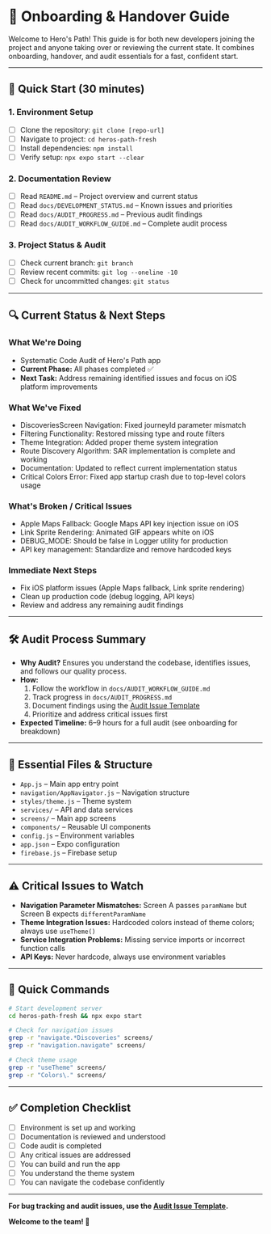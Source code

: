 # 🚀 Onboarding & Handover Guide

Welcome to Hero's Path! This guide is for both new developers joining the project and anyone taking over or reviewing the current state. It combines onboarding, handover, and audit essentials for a fast, confident start.

---

## 🏁 Quick Start (30 minutes)

### 1. Environment Setup
- [ ] Clone the repository: `git clone [repo-url]`
- [ ] Navigate to project: `cd heros-path-fresh`
- [ ] Install dependencies: `npm install`
- [ ] Verify setup: `npx expo start --clear`

### 2. Documentation Review
- [ ] Read `README.md` – Project overview and current status
- [ ] Read `docs/DEVELOPMENT_STATUS.md` – Known issues and priorities
- [ ] Read `docs/AUDIT_PROGRESS.md` – Previous audit findings
- [ ] Read `docs/AUDIT_WORKFLOW_GUIDE.md` – Complete audit process

### 3. Project Status & Audit
- [ ] Check current branch: `git branch`
- [ ] Review recent commits: `git log --oneline -10`
- [ ] Check for uncommitted changes: `git status`

---

## 🔍 Current Status & Next Steps

### What We're Doing
- Systematic Code Audit of Hero's Path app
- **Current Phase:** All phases completed ✅
- **Next Task:** Address remaining identified issues and focus on iOS platform improvements

### What We've Fixed
- DiscoveriesScreen Navigation: Fixed journeyId parameter mismatch
- Filtering Functionality: Restored missing type and route filters
- Theme Integration: Added proper theme system integration
- Route Discovery Algorithm: SAR implementation is complete and working
- Documentation: Updated to reflect current implementation status
- Critical Colors Error: Fixed app startup crash due to top-level colors usage

### What's Broken / Critical Issues
- Apple Maps Fallback: Google Maps API key injection issue on iOS
- Link Sprite Rendering: Animated GIF appears white on iOS
- DEBUG_MODE: Should be false in Logger utility for production
- API key management: Standardize and remove hardcoded keys

### Immediate Next Steps
- Fix iOS platform issues (Apple Maps fallback, Link sprite rendering)
- Clean up production code (debug logging, API keys)
- Review and address any remaining audit findings

---

## 🛠️ Audit Process Summary
- **Why Audit?** Ensures you understand the codebase, identifies issues, and follows our quality process.
- **How:**
  1. Follow the workflow in `docs/AUDIT_WORKFLOW_GUIDE.md`
  2. Track progress in `docs/AUDIT_PROGRESS.md`
  3. Document findings using the [Audit Issue Template](HANDOVER_ISSUE_TEMPLATE.md)
  4. Prioritize and address critical issues first
- **Expected Timeline:** 6–9 hours for a full audit (see onboarding for breakdown)

---

## 📂 Essential Files & Structure
- `App.js` – Main app entry point
- `navigation/AppNavigator.js` – Navigation structure
- `styles/theme.js` – Theme system
- `services/` – API and data services
- `screens/` – Main app screens
- `components/` – Reusable UI components
- `config.js` – Environment variables
- `app.json` – Expo configuration
- `firebase.js` – Firebase setup

---

## ⚠️ Critical Issues to Watch
- **Navigation Parameter Mismatches:** Screen A passes `paramName` but Screen B expects `differentParamName`
- **Theme Integration Issues:** Hardcoded colors instead of theme colors; always use `useTheme()`
- **Service Integration Problems:** Missing service imports or incorrect function calls
- **API Keys:** Never hardcode, always use environment variables

---

## 🏃 Quick Commands
```bash
# Start development server
cd heros-path-fresh && npx expo start

# Check for navigation issues
grep -r "navigate.*Discoveries" screens/
grep -r "navigation.navigate" screens/

# Check theme usage
grep -r "useTheme" screens/
grep -r "Colors\." screens/
```

---

## ✅ Completion Checklist
- [ ] Environment is set up and working
- [ ] Documentation is reviewed and understood
- [ ] Code audit is completed
- [ ] Any critical issues are addressed
- [ ] You can build and run the app
- [ ] You understand the theme system
- [ ] You can navigate the codebase confidently

---

**For bug tracking and audit issues, use the [Audit Issue Template](HANDOVER_ISSUE_TEMPLATE.md).**

**Welcome to the team! 🎉** 